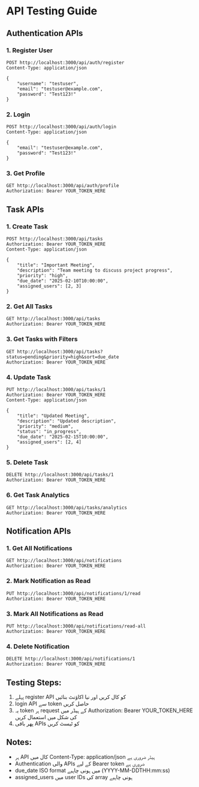 # API Testing Guide

## Authentication APIs

### 1. Register User
```http
POST http://localhost:3000/api/auth/register
Content-Type: application/json

{
    "username": "testuser",
    "email": "testuser@example.com",
    "password": "Test123!"
}
```

### 2. Login
```http
POST http://localhost:3000/api/auth/login
Content-Type: application/json

{
    "email": "testuser@example.com",
    "password": "Test123!"
}
```

### 3. Get Profile
```http
GET http://localhost:3000/api/auth/profile
Authorization: Bearer YOUR_TOKEN_HERE
```

## Task APIs

### 1. Create Task
```http
POST http://localhost:3000/api/tasks
Authorization: Bearer YOUR_TOKEN_HERE
Content-Type: application/json

{
    "title": "Important Meeting",
    "description": "Team meeting to discuss project progress",
    "priority": "high",
    "due_date": "2025-02-10T10:00:00",
    "assigned_users": [2, 3]
}
```

### 2. Get All Tasks
```http
GET http://localhost:3000/api/tasks
Authorization: Bearer YOUR_TOKEN_HERE
```

### 3. Get Tasks with Filters
```http
GET http://localhost:3000/api/tasks?status=pending&priority=high&sort=due_date
Authorization: Bearer YOUR_TOKEN_HERE
```

### 4. Update Task
```http
PUT http://localhost:3000/api/tasks/1
Authorization: Bearer YOUR_TOKEN_HERE
Content-Type: application/json

{
    "title": "Updated Meeting",
    "description": "Updated description",
    "priority": "medium",
    "status": "in_progress",
    "due_date": "2025-02-15T10:00:00",
    "assigned_users": [2, 4]
}
```

### 5. Delete Task
```http
DELETE http://localhost:3000/api/tasks/1
Authorization: Bearer YOUR_TOKEN_HERE
```

### 6. Get Task Analytics
```http
GET http://localhost:3000/api/tasks/analytics
Authorization: Bearer YOUR_TOKEN_HERE
```

## Notification APIs

### 1. Get All Notifications
```http
GET http://localhost:3000/api/notifications
Authorization: Bearer YOUR_TOKEN_HERE
```

### 2. Mark Notification as Read
```http
PUT http://localhost:3000/api/notifications/1/read
Authorization: Bearer YOUR_TOKEN_HERE
```

### 3. Mark All Notifications as Read
```http
PUT http://localhost:3000/api/notifications/read-all
Authorization: Bearer YOUR_TOKEN_HERE
```

### 4. Delete Notification
```http
DELETE http://localhost:3000/api/notifications/1
Authorization: Bearer YOUR_TOKEN_HERE
```

## Testing Steps:

1. پہلے register API کو کال کریں اور نیا اکاؤنٹ بنائیں
2. login API سے token حاصل کریں
3. یہ token ہر request کے ہیڈر میں Authorization: Bearer YOUR_TOKEN_HERE کی شکل میں استعمال کریں
4. پھر باقی APIs کو ٹیسٹ کریں

## Notes:
- ہر API کال میں Content-Type: application/json ہیڈر ضروری ہے
- Authentication والی APIs کے لیے Bearer token ضروری ہے
- due_date ISO format میں ہونی چاہیے (YYYY-MM-DDTHH:mm:ss)
- assigned_users میں user IDs کی array ہونی چاہیے
